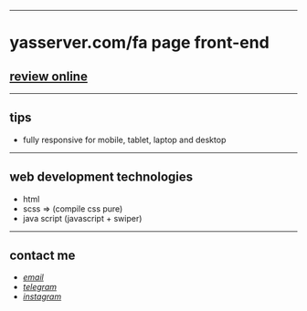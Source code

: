 
---

# yasserver.com/fa page front-end
## [review online](https://mohammad-zeynali.github.io/Yas-Server/)

---
## tips

* fully responsive for mobile, tablet, laptop and desktop
---
## web development technologies
* html 
* scss => (compile css pure)
* java script (javascript + swiper)
---
## contact me
* *[email](mailto:051.mhmdzynaly977@gmail.com)*
* *[telegram](https://t.me/zeynali2003/)*
* *[instagram](https://instagram.com/zeynali2003/)*


